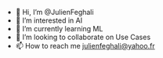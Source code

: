 - 👋 Hi, I’m @JulienFeghali
- 👀 I’m interested in AI
- 🌱 I’m currently learning ML
- 💞️ I’m looking to collaborate on Use Cases
- 📫 How to reach me julienfeghali@yahoo.fr

<!---
JulienFeghali/JulienFeghali is a ✨ special ✨ repository because its `README.md` (this file) appears on your GitHub profile.
You can click the Preview link to take a look at your changes.
--->
